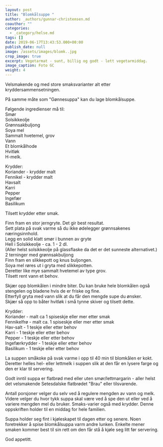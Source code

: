 ```yaml
---
layout: post
title: "Blomkålsuppe "
author: _authors/gunnar-christensen.md
coauthor: ""
categories:
  - _category/helse.md
tags: []
date: 2019-06-17T13:43:53.000+00:00
publish_date: null
image: /assets/images/blomk..jpg
crop_image: true
excerpt: Vegetarmat - sunt, billig og godt - lett vegetarmiddag.
image_caption: Foto GC
weight: 4
---
```

Velsmakende og med store smaksvarianter alt etter kryddersammensetningen.

På samme måte som "Gønnesuppa" kan du lage blomkålsuppe.

Følgende ingredienser må til:\
Smør\
Solsikkeolje\
Grønnsakbuljong\
Soya mel\
Sammalt hvetemel, grov\
Vann\
Et blomkålhode\
Hvitløk\
H-melk.

Krydder:\
Koriander - krydder malt\
Fennikel - krydder malt\
Havsalt\
Karri\
Pepper\
Ingefær\
Basilikum

Tilsett krydder etter smak.

Finn fram en stor jerngryte. Det gir best resultat.\
Sett plata på svak varme så du ikke ødelegger grønnsakenes næringsinnhold.\
Legg en solid klatt smør i bunnen av gryte\
Hell i Solsikkeolje - ca. 1 - 2 dl.\
(Aller helst solsikkeolje på glassflaske da det er det sunneste alternativet.)\
2 terninger med grønnsakbuljong\
Finn fram en slikkepott og knus buljongen.\
Soya mel røres ut i gryta med slikkepotten.\
Deretter like mye sammalt hvetemel av type grov.\
Tilsett rent vann et behov.

Skjær opp blomkålen i mindre biter. Du kan bruke hele blomkålen også stengelen og bladene hvis de er friske og fine.\
Etterfyll gryta med vann slik at du får den mengde supe du ønsker.\
Skjær så opp to båter hvitløk i små tynne skiver og tilsett dette.

Krydder:\
Koriander - malt ca 1 spiseskje eller mer etter smak\
Fennikelfrø - malt ca. 1 spiseskje  eller mer etter smak\
Hav-salt - 1 teskje eller etter behov\
Karri - 1 teskje eller etter behov\
Pepper - 1 teskje eller etter behov\
Ingefærkrydder - 1 teskje eller etter behov\
Basilikum - 1 teskje eller etter behov

La suppen småkoke på svak varme i opp til 40 min til blomkålen er kokt.\
Deretter helles hel- eller lettmelk i suppen slik at den får en lysere farge og den er klar til servering.  

Godt inntil suppa er flatbrød med eller uten smør/lettmargarin - aller helst det velsmakende Setesdalske flatbrødet "Brau" eller tilsvarende.  

Antall porsjoner velger du selv ved å regulere mengden av vann og melk. Videre velger du hvor tykk suppa skal være ved å spe den ut eller ved å variere mengden mel du bruker. Smaks-varier også med krydder. Denne oppskriften holder til en middag for hele familien.

Suppa holder seg fint i kjøleskapet til dagen etter og senere. Noen foretrekker å spise blomkålsuppa varm andre lunken. Enkelte mener smaken kommer best til sin rett om den får stå å kjøle seg litt før servering.

God appetitt.
